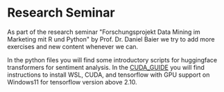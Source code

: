 # Research Seminar
As part of the research seminar "Forschungsprojekt Data Mining im Marketing mit R und Python" by Prof. Dr. Daniel Baier we try to add more exercises and new content whenever we can.

In the python files you will find some introductory scripts for huggingface transformers for sentiment analysis. In the [CUDA_GUIDE](./CUDA_GUIDE.md) you will find instructions to install WSL, CUDA, and tensorflow with GPU support on Windows11 for tensorflow version above 2.10.
